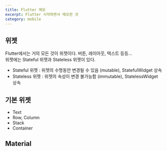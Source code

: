 ```yaml
---
title: Flutter 메모
excerpt: Flutter 시작하면서 메모한 것
category: mobile
---
```


## 위젯

Flutter에서는 거의 모든 것이 위젯이다. 버튼, 레이아웃, 텍스트 등등...  
위젯에는 Stateful 위젯과 Stateless 위젯이 있다.  

* Stateful 위젯 : 위젯의 수명동안 변경될 수 있음 (mutable), StatefulWidget 상속
* Stateless 위젯 : 위젯의 속성이 변경 불가능함 (immutable), StatelessWidget 상속

## 기본 위젯

* Text
* Row, Column
* Stack
* Container

## Material
